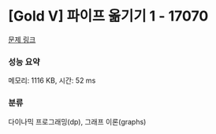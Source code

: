 # [Gold V] 파이프 옮기기 1 - 17070 

[문제 링크](https://www.acmicpc.net/problem/17070) 

### 성능 요약

메모리: 1116 KB, 시간: 52 ms

### 분류

다이나믹 프로그래밍(dp), 그래프 이론(graphs)

